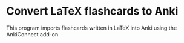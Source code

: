 # Convert LaTeX flashcards to Anki

This program imports flashcards written in LaTeX into Anki using the AnkiConnect add-on.
